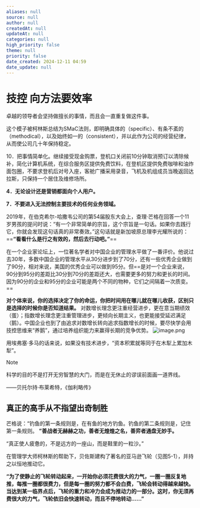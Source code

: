 ```yaml
---
aliases: null
source: null
author: null
createdAt: null
updateAt: null
categories: null
high_priority: false
theme: null
priority: false
date_created: 2024-12-11 04:59
date_update: null
---
```


# 技控 向方法要效率

卓越的领导者会坚持做擅长的事情，而且会一直重复做这件事。

这个模子被柯林斯总结为SMaC法则，即明确具体的（specific）、有条不紊的（methodical），以及始终如一的（consistent），并以此作为公司的经营纪律，从而使公司几十年保持稳定。

10．把事情简单化。继续接受现金购票，登机口关闭前10分钟取消预订以清除候补，简化计算机系统，在综合服务区提供免费饮料，在登机区提供免费咖啡和油炸面包圈，不要求登机后对号入座，客舱广播采用录音，飞机及机组成员当晚返回达拉斯，只保持一个居住及维修场所。

**4．无论设计还是营销都面向个人用户。**

**7．不要进入无法控制主要技术的任何业务领域。**

2019年，在伯克希尔-哈撒韦公司的第54届股东大会上，查理·芒格在回答一个11岁男孩的提问时说：“有一个非常简单的宗旨，这个宗旨是一句话。如果你去践行它，你就会发现这句话真的非常奏效。”这句话就是新加坡原总理李光耀所说的：==**“看看什么是行之有效的，然后去行动吧。”**==

在一个企业家论坛上，一位著名学者对中国企业的管理水平做了一番评价。他说过去30年，多数中国企业的管理水平从30分进步到了70分，还有一些优秀企业做到了90分，相对来说，美国的优秀企业可以做到95分。但==是对一个企业来说，90分到95分的差距比30分到70分的差距还大，也需要更多的努力和更长的时间。因为90分的企业和95分的企业可能是两个不同的物种，它们之间隔着一次质变。==

**对个体来说，你的选择决定了你的命运，你把时间用在哪儿就在哪儿收获，区别只是选择的时候你是否知道结果。**
对数增长理念更注重经营进步，更在意当期绩效（蛋）；指数增长理念更注重管理进步，更倾向长期主义，也更能接受延迟满足（鹅）。中国企业也到了由追求对数增长转向追求指数增长的时候，要尽快学会用技控思维来“养鹅”，通过培养组织能力来赢得长期的竞争优势。
![image.png](https://cdn.jsdelivr.net/gh/duanbiao2000/BlogGallery@main/picture/20240820133828.png)

用埃弗塞·多马的话来说，如果没有技术进步，“资本积累就等同于在木犁上累加木犁”。

> [!NOTE]
> 科学的目的不是打开无穷智慧的大门，而是在无休止的谬误前面画一道界线。
>
> ——贝托尔持·布莱希特，《伽利略传》

## 真正的高手从不指望出奇制胜

芒格说：“钓鱼的第一条规则是，在有鱼的地方钓鱼。钓鱼的第二条规则是，记住第一条规则。
**”善战者无赫赫之功，善者无煌煌之名，善弈者通盘无妙手。**

“真正使人疲惫的，不是远方的一座山，而是鞋里的一粒沙。”

在管理学大师柯林斯的帮助下，贝佐斯建构了著名的亚马逊飞轮（见图5-1），并持之以恒地推动它。

**“为了使静止的飞轮转动起来，一开始你必须花费很大的力气，一圈一圈反复地推，每推一圈都很费力，但是每一圈的努力都不会白费，飞轮会转动得越来越快。当达到某一临界点后，飞轮的重力和冲力会成为推动力的一部分。这时，你无须再费很大的力气，飞轮依旧会快速转动，而且不停地转动……”**
